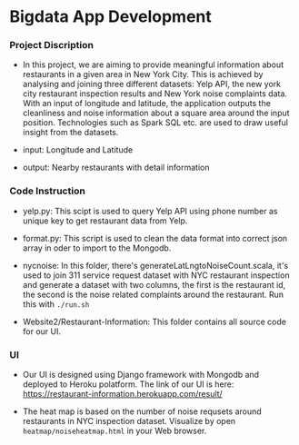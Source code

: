 # Bigdata App Development

### Project Discription
- In this project, we are aiming to provide meaningful information about restaurants in a given area in New York City. This is achieved by analysing and joining three different datasets: Yelp API, the new york city restaurant inspection results and New York noise complaints data. With an input of longitude and latitude, the application outputs the cleanliness and noise information about a square area around the input position. Technologies such as Spark SQL etc. are used to draw useful insight from the datasets.

- input: Longitude and Latitude

- output: Nearby restaurants with detail information

### Code Instruction
- yelp.py: This scipt is used to query Yelp API using phone number as unique key to get restaurant data from Yelp.

- format.py: This script is used to clean the data format into correct json array in oder to import to the Mongodb.

- nycnoise: In this folder, there's generateLatLngtoNoiseCount.scala, it's used to join 311 service request dataset with NYC restaurant inspection and generate a dataset with two columns, the first is the restaurant id, the second is the noise related complaints around the restaurant. Run this with `./run.sh`

- Website2/Restaurant-Information: This folder contains all source code for our UI.
### UI
- Our UI is designed using Django framework with Mongodb and deployed to Heroku polatform. The link of our UI is here: https://restaurant-information.herokuapp.com/result/


- The heat map is based on the number of noise requsets around restaurants in NYC inspection dataset. Visualize by open `heatmap/noiseheatmap.html` in your Web browser.
